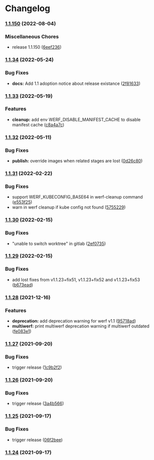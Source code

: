 # Changelog

### [1.1.150](https://www.github.com/werf/werf/compare/v1.1.34...v1.1.150) (2022-08-04)


### Miscellaneous Chores

* release 1.1.150 ([6eef236](https://www.github.com/werf/werf/commit/6eef236585da1c20e280a89913db87cb21bef5fb))

### [1.1.34](https://www.github.com/werf/werf/compare/v1.1.33...v1.1.34) (2022-05-24)


### Bug Fixes

* **docs:** Add 1.1 adoption notice about release existance ([2f81633](https://www.github.com/werf/werf/commit/2f8163399caa0eebece0d66442f9bb9c3eaef5c7))

### [1.1.33](https://www.github.com/werf/werf/compare/v1.1.32...v1.1.33) (2022-05-19)


### Features

* **cleanup:** add env WERF_DISABLE_MANIFEST_CACHE to disable manifest cache ([c8a4a7c](https://www.github.com/werf/werf/commit/c8a4a7c6e31cf5d69842e5dc990c9b32c341183f))

### [1.1.32](https://www.github.com/werf/werf/compare/v1.1.31...v1.1.32) (2022-05-11)


### Bug Fixes

* **publish:** override images when related stages are lost ([0d26c80](https://www.github.com/werf/werf/commit/0d26c80f6fd08bc87ee6e2de1786fbc2d68a1448))

### [1.1.31](https://www.github.com/werf/werf/compare/v1.1.30...v1.1.31) (2022-02-22)


### Bug Fixes

* support WERF_KUBECONFIG_BASE64 in werf-cleanup command ([e553f25](https://www.github.com/werf/werf/commit/e553f258ed3ddb3f96ae3c01b7917177247fbe53))
* warn in werf cleanup if kube config not found ([5755229](https://www.github.com/werf/werf/commit/5755229fd719d6b7d9da9c4f90a9855a8fe5df5f))

### [1.1.30](https://www.github.com/werf/werf/compare/v1.1.29...v1.1.30) (2022-02-15)


### Bug Fixes

* "unable to switch worktree" in gitlab ([2ef0735](https://www.github.com/werf/werf/commit/2ef0735353ca8bb3d309c8529d2010eb25724842))

### [1.1.29](https://www.github.com/werf/werf/compare/v1.1.28...v1.1.29) (2022-02-15)


### Bug Fixes

* add lost fixes from v1.1.23+fix51, v1.1.23+fix52 and v1.1.23+fix53 ([b673ead](https://www.github.com/werf/werf/commit/b673eadd8f0885a3d6b832f663e7ca3471d53461))

### [1.1.28](https://www.github.com/werf/werf/compare/v1.1.27...v1.1.28) (2021-12-16)


### Features

* **deprecation:** add deprecation warning for werf v1.1 ([95718ad](https://www.github.com/werf/werf/commit/95718adc5ed321f4088379b5a8b0f6a56015afe1))
* **multiwerf:** print multiwerf deprecation warning if multiwerf outdated ([fe083e1](https://www.github.com/werf/werf/commit/fe083e1e1f6dddedcc4790949789ebad3bbd2435))

### [1.1.27](https://www.github.com/werf/werf/compare/v1.1.26...v1.1.27) (2021-09-20)


### Bug Fixes

* trigger release ([1c9b2f2](https://www.github.com/werf/werf/commit/1c9b2f23ba17fe9bee916f29935501c06f74a7a7))

### [1.1.26](https://www.github.com/werf/werf/compare/v1.1.25...v1.1.26) (2021-09-20)


### Bug Fixes

* trigger release ([3a4b566](https://www.github.com/werf/werf/commit/3a4b5664fa27c962d8d075909796576d8d8bee4d))

### [1.1.25](https://www.github.com/werf/werf/compare/v1.1.24...v1.1.25) (2021-09-17)


### Bug Fixes

* trigger release ([06f2bee](https://www.github.com/werf/werf/commit/06f2beeed37f55b8a996ca73686fc4416315925a))

### [1.1.24](https://www.github.com/werf/werf/compare/v1.1.23+fix50...v1.1.24) (2021-09-17)

